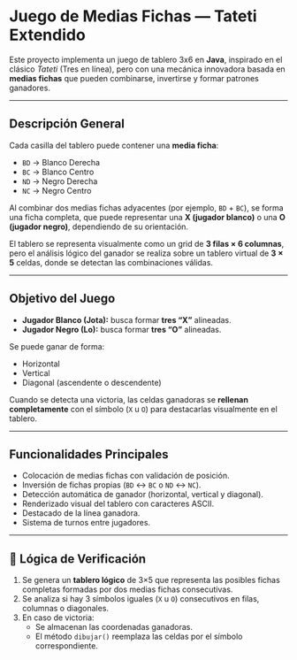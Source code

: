 # Juego de Medias Fichas — Tateti Extendido

Este proyecto implementa un juego de tablero 3x6 en **Java**, inspirado en el clásico *Tateti* (Tres en línea), pero con una mecánica innovadora basada en **medias fichas** que pueden combinarse, invertirse y formar patrones ganadores.

---

## Descripción General

Cada casilla del tablero puede contener una **media ficha**:
- `BD` → Blanco Derecha  
- `BC` → Blanco Centro  
- `ND` → Negro Derecha  
- `NC` → Negro Centro  

Al combinar dos medias fichas adyacentes (por ejemplo, `BD` + `BC`), se forma una ficha completa, que puede representar una **X (jugador blanco)** o una **O (jugador negro)**, dependiendo de su orientación.

El tablero se representa visualmente como un grid de **3 filas × 6 columnas**, pero el análisis lógico del ganador se realiza sobre un tablero virtual de **3 × 5** celdas, donde se detectan las combinaciones válidas.

---

## Objetivo del Juego

- **Jugador Blanco (Jota):** busca formar **tres “X”** alineadas.
- **Jugador Negro (Lo):** busca formar **tres “O”** alineadas.

Se puede ganar de forma:
- Horizontal  
- Vertical  
- Diagonal (ascendente o descendente)

Cuando se detecta una victoria, las celdas ganadoras se **rellenan completamente** con el símbolo (`X` u `O`) para destacarlas visualmente en el tablero.

---

## Funcionalidades Principales

- Colocación de medias fichas con validación de posición.
- Inversión de fichas propias (`BD` ↔ `BC` o `ND` ↔ `NC`).
- Detección automática de ganador (horizontal, vertical y diagonal).
- Renderizado visual del tablero con caracteres ASCII.
- Destacado de la línea ganadora.
- Sistema de turnos entre jugadores.

---

## 🧠 Lógica de Verificación

1. Se genera un **tablero lógico** de 3×5 que representa las posibles fichas completas formadas por dos medias fichas consecutivas.
2. Se analiza si hay 3 símbolos iguales (`X` u `O`) consecutivos en filas, columnas o diagonales.
3. En caso de victoria:
   - Se almacenan las coordenadas ganadoras.
   - El método `dibujar()` reemplaza las celdas por el símbolo correspondiente.
